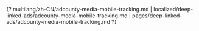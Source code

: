 {? multilang/zh-CN/adcounty-media-mobile-tracking.md | localized/deep-linked-ads/adcounty-media-mobile-tracking.md | pages/deep-linked-ads/adcounty-media-mobile-tracking.md ?}
